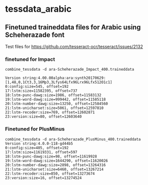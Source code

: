 # tessdata_arabic

## Finetuned traineddata files for Arabic using Scheherazade font

Test files for https://github.com/tesseract-ocr/tesseract/issues/2132

### finetuned for Impact 

```
combine_tessdata -d ara-Scheherazade_Impact_400.traineddata

Version string:4.00.00alpha:ara:synth20170629:[1,48,0,1Ct3,3,16Mp3,3Lfys64Lfx96Lrx96Lfx512O1c1]
0:config:size=545, offset=192
17:lstm:size=11582395, offset=737
18:lstm-punc-dawg:size=1986, offset=11583132
19:lstm-word-dawg:size=999442, offset=11585118
20:lstm-number-dawg:size=13250, offset=12584560
21:lstm-unicharset:size=5061, offset=12597810
22:lstm-recoder:size=769, offset=12602871
23:version:size=80, offset=12603640
```

### Finetuned for PlusMinus

```
combine_tessdata -d ara-Scheherazade_PlusMinus_400.traineddata
Version string:4.0.0-118-gd44b5
0:config:size=405, offset=192
17:lstm:size=11619331, offset=597
18:lstm-punc-dawg:size=98, offset=11619928
19:lstm-word-dawg:size=1644290, offset=11620026
20:lstm-number-dawg:size=2898, offset=13264316
21:lstm-unicharset:size=6460, offset=13267214
22:lstm-recoder:size=850, offset=13273674
23:version:size=16, offset=13274524
```
